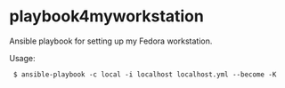 # playbook4myworkstation
Ansible playbook for setting up my Fedora workstation.


Usage:

``` $ ansible-playbook -c local -i localhost localhost.yml --become -K```